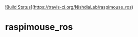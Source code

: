[!Build Status](http://travis-ci.org/NishdiaLab/raspimouse_ros.svg?branch=master)](https://travis-ci.org/NishdiaLab/raspimouse_ros)
# raspimouse_ros
